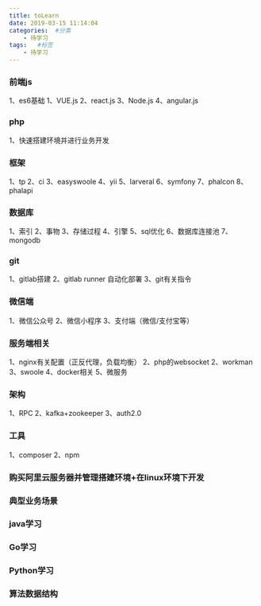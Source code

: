 ```yaml
---
title: toLearn
date: 2019-03-15 11:14:04
categories:  #分类
    - 待学习
tags:   #标签
    - 待学习
---
```


### 前端js
1、es6基础
1、VUE.js
2、react.js
3、Node.js
4、angular.js

### php
1、快速搭建环境并进行业务开发


### 框架
1、tp
2、ci
3、easyswoole
4、yii
5、larveral
6、symfony
7、phalcon
8、phalapi

### 数据库
1、索引
2、事物
3、存储过程
4、引擎
5、sql优化
6、数据库连接池
7、mongodb

### git
1、gitlab搭建
2、gitlab runner 自动化部署
3、git有关指令

### 微信端
1、微信公众号
2、微信小程序
3、支付端（微信/支付宝等）

### 服务端相关
1、nginx有关配置（正反代理，负载均衡）
2、php的websocket
2、workman
3、swoole
4、docker相关
5、微服务

### 架构
1、RPC
2、kafka+zookeeper
3、auth2.0


### 工具
1、composer
2、npm

### 购买阿里云服务器并管理搭建环境+在linux环境下开发

### 典型业务场景

### java学习

### Go学习

### Python学习

### 算法数据结构

